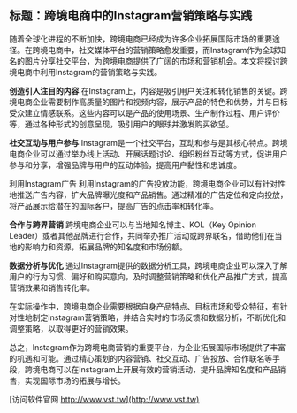 ## **标题：跨境电商中的Instagram营销策略与实践**

随着全球化进程的不断加快，跨境电商已经成为许多企业拓展国际市场的重要途径。在跨境电商中，社交媒体平台的营销策略愈发重要，而Instagram作为全球知名的图片分享社交平台，为跨境电商提供了广阔的市场和营销机会。本文将探讨跨境电商中利用Instagram的营销策略与实践。

**创造引人注目的内容**
在Instagram上，内容是吸引用户关注和转化销售的关键。跨境电商企业需要制作高质量的图片和视频内容，展示产品的特色和优势，并与目标受众建立情感联系。这些内容可以是产品的使用场景、生产制作过程、用户评价等，通过各种形式的创意呈现，吸引用户的眼球并激发购买欲望。

**社交互动与用户参与**
Instagram是一个社交平台，互动和参与是其核心特点。跨境电商企业可以通过举办线上活动、开展话题讨论、组织粉丝互动等方式，促进用户参与和分享，增强品牌与用户的互动体验，提高用户黏性和忠诚度。

利用Instagram广告
利用Instagram的广告投放功能，跨境电商企业可以有针对性地推送广告内容，扩大品牌曝光度和产品销售。通过精准的广告定位和定向投放，将产品展示给潜在的国际客户，提高广告的点击率和转化率。

**合作与跨界营销**
跨境电商企业可以与当地知名博主、KOL（Key Opinion Leader）或者其他品牌进行合作，共同举办推广活动或跨界联名，借助他们在当地的影响力和资源，拓展品牌的知名度和市场份额。

**数据分析与优化**
通过Instagram提供的数据分析工具，跨境电商企业可以深入了解用户的行为习惯、偏好和购买意向，及时调整营销策略和优化产品推广方式，提高营销效果和销售转化率。

在实际操作中，跨境电商企业需要根据自身产品特点、目标市场和受众特征，有针对性地制定Instagram营销策略，并结合实时的市场反馈和数据分析，不断优化和调整策略，以取得更好的营销效果。

总之，Instagram作为跨境电商营销的重要平台，为企业拓展国际市场提供了丰富的机遇和可能。通过精心策划的内容营销、社交互动、广告投放、合作联名等手段，跨境电商可以在Instagram上开展有效的营销活动，提升品牌知名度和产品销售，实现国际市场的拓展与增长。


[访问软件官网 http://www.vst.tw](http://www.vst.tw)
